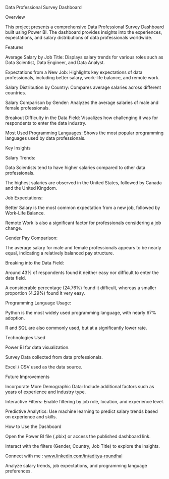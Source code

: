 Data Professional Survey Dashboard

Overview

This project presents a comprehensive Data Professional Survey Dashboard built using Power BI. The dashboard provides insights into the experiences, expectations, and salary distributions of data professionals worldwide.

Features

Average Salary by Job Title: Displays salary trends for various roles such as Data Scientist, Data Engineer, and Data Analyst.

Expectations from a New Job: Highlights key expectations of data professionals, including better salary, work-life balance, and remote work.

Salary Distribution by Country: Compares average salaries across different countries.

Salary Comparison by Gender: Analyzes the average salaries of male and female professionals.

Breakout Difficulty in the Data Field: Visualizes how challenging it was for respondents to enter the data industry.

Most Used Programming Languages: Shows the most popular programming languages used by data professionals.

Key Insights

Salary Trends:

Data Scientists tend to have higher salaries compared to other data professionals.

The highest salaries are observed in the United States, followed by Canada and the United Kingdom.

Job Expectations:

Better Salary is the most common expectation from a new job, followed by Work-Life Balance.

Remote Work is also a significant factor for professionals considering a job change.

Gender Pay Comparison:

The average salary for male and female professionals appears to be nearly equal, indicating a relatively balanced pay structure.

Breaking into the Data Field:

Around 43% of respondents found it neither easy nor difficult to enter the data field.

A considerable percentage (24.76%) found it difficult, whereas a smaller proportion (4.29%) found it very easy.

Programming Language Usage:

Python is the most widely used programming language, with nearly 67% adoption.

R and SQL are also commonly used, but at a significantly lower rate.

Technologies Used

Power BI for data visualization.

Survey Data collected from data professionals.

Excel / CSV used as the data source.

Future Improvements

Incorporate More Demographic Data: Include additional factors such as years of experience and industry type.

Interactive Filters: Enable filtering by job role, location, and experience level.

Predictive Analytics: Use machine learning to predict salary trends based on experience and skills.

How to Use the Dashboard

Open the Power BI file (.pbix) or access the published dashboard link.

Interact with the filters (Gender, Country, Job Title) to explore the insights.

Connect with me : www.linkedin.com/in/aditya-roundhal



Analyze salary trends, job expectations, and programming language preferences.

